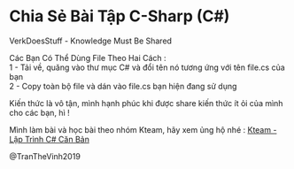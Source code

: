 # Chia Sẻ Bài Tập C-Sharp (C#) <BR>

VerkDoesStuff -  Knowledge Must Be Shared <BR>

Các Bạn Có Thể Dùng File Theo Hai Cách : <BR>
1 - Tải về, quăng vào thư mục C# và đổi tên nó tương ứng với tên file.cs của bạn <BR>
2 - Copy toàn bộ file và dán vào file.cs bạn hiện đang sử dụng <BR>

Kiến thức là vô tận, mình hạnh phúc khi được share kiến thức ít ỏi của mình cho các bạn, hì ! <BR>

Mình làm bài và học bài theo nhóm Kteam, hãy xem ủng hộ nhé :
<a href="https://www.howkteam.vn/course/khoa-hoc-lap-trinh-c-can-ban-1/" target="_blank">Kteam - Lập Trình C# Căn Bản</a>




@TranTheVinh2019
